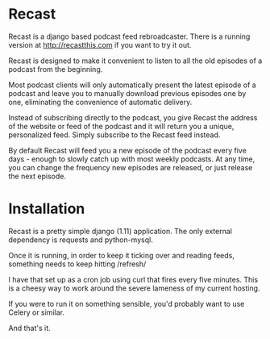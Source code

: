 Recast
======

Recast is a django based podcast feed rebroadcaster.  There is a running version at http://recastthis.com if you want to try it out.

Recast is designed to make it convenient to listen to all the old episodes of a podcast from the beginning.

Most podcast clients will only automatically present the latest episode of a podcast and leave you to manually download previous episodes one by one, eliminating the convenience of automatic delivery.

Instead of subscribing directly to the podcast, you give Recast the address of the website or feed of the podcast and it will return you a unique, personalized feed. Simply subscribe to the Recast feed instead.

By default Recast will feed you a new episode of the podcast every five days - enough to slowly catch up with most weekly podcasts. At any time, you can change the frequency new episodes are released, or just release the next episode.

Installation
============

Recast is a pretty simple django (1.11) application.  The only external dependency is requests and python-mysql.

Once it is running, in order to keep it ticking over and reading feeds, something needs to keep hitting /refresh/

I have that set up as a cron job using curl that fires every five minutes.  This is a cheesy way to work around the severe lameness of my current hosting.

If you were to run it on something sensible, you'd probably want to use Celery or similar.

And that's it.

